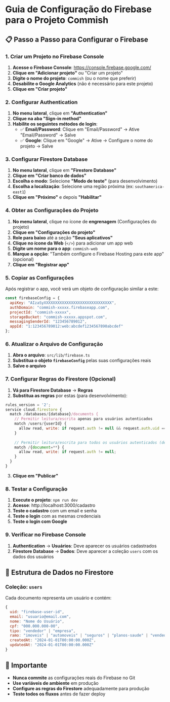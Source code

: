 # Guia de Configuração do Firebase para o Projeto Commish

## 📋 Passo a Passo para Configurar o Firebase

### 1. Criar um Projeto no Firebase Console

1. **Acesse o Firebase Console**: https://console.firebase.google.com/
2. **Clique em "Adicionar projeto"** ou "Criar um projeto"
3. **Digite o nome do projeto**: `commish` (ou o nome que preferir)
4. **Desabilite o Google Analytics** (não é necessário para este projeto)
5. **Clique em "Criar projeto"**

### 2. Configurar Authentication

1. **No menu lateral**, clique em **"Authentication"**
2. **Clique na aba "Sign-in method"**
3. **Habilite os seguintes métodos de login**:
   - ✅ **Email/Password**: Clique em "Email/Password" → Ative "Email/Password" → Salve
   - ✅ **Google**: Clique em "Google" → Ative → Configure o nome do projeto → Salve

### 3. Configurar Firestore Database

1. **No menu lateral**, clique em **"Firestore Database"**
2. **Clique em "Criar banco de dados"**
3. **Escolha o modo**: Selecione **"Modo de teste"** (para desenvolvimento)
4. **Escolha a localização**: Selecione uma região próxima (ex: `southamerica-east1`)
5. **Clique em "Próximo"** e depois **"Habilitar"**

### 4. Obter as Configurações do Projeto

1. **No menu lateral**, clique no ícone de **engrenagem** (Configurações do projeto)
2. **Clique em "Configurações do projeto"**
3. **Role para baixo** até a seção **"Seus aplicativos"**
4. **Clique no ícone da Web** (`</>`) para adicionar um app web
5. **Digite um nome para o app**: `commish-web`
6. **Marque a opção**: "Também configure o Firebase Hosting para este app" (opcional)
7. **Clique em "Registrar app"**

### 5. Copiar as Configurações

Após registrar o app, você verá um objeto de configuração similar a este:

```javascript
const firebaseConfig = {
  apiKey: "AIzaSyXXXXXXXXXXXXXXXXXXXXXXXXXXXXXX",
  authDomain: "commish-xxxxx.firebaseapp.com",
  projectId: "commish-xxxxx",
  storageBucket: "commish-xxxxx.appspot.com",
  messagingSenderId: "123456789012",
  appId: "1:123456789012:web:abcdef1234567890abcdef"
};
```

### 6. Atualizar o Arquivo de Configuração

1. **Abra o arquivo**: `src/lib/firebase.ts`
2. **Substitua o objeto `firebaseConfig`** pelas suas configurações reais
3. **Salve o arquivo**

### 7. Configurar Regras do Firestore (Opcional)

1. **Vá para Firestore Database** → **Regras**
2. **Substitua as regras** por estas (para desenvolvimento):

```javascript
rules_version = '2';
service cloud.firestore {
  match /databases/{database}/documents {
    // Permitir leitura/escrita apenas para usuários autenticados
    match /users/{userId} {
      allow read, write: if request.auth != null && request.auth.uid == userId;
    }
    
    // Permitir leitura/escrita para todos os usuários autenticados (desenvolvimento)
    match /{document=**} {
      allow read, write: if request.auth != null;
    }
  }
}
```

3. **Clique em "Publicar"**

### 8. Testar a Configuração

1. **Execute o projeto**: `npm run dev`
2. **Acesse**: http://localhost:3000/cadastro
3. **Teste o cadastro** com um email e senha
4. **Teste o login** com as mesmas credenciais
5. **Teste o login com Google**

### 9. Verificar no Firebase Console

1. **Authentication** → **Usuários**: Deve aparecer os usuários cadastrados
2. **Firestore Database** → **Dados**: Deve aparecer a coleção `users` com os dados dos usuários

## 🔧 Estrutura de Dados no Firestore

### Coleção: `users`
Cada documento representa um usuário e contém:

```javascript
{
  uid: "firebase-user-id",
  email: "usuario@email.com",
  nome: "Nome do Usuário",
  cpf: "000.000.000-00",
  tipo: "vendedor" | "empresa",
  ramo: "imoveis" | "automoveis" | "seguros" | "planos-saude" | "vendedor-digital" | "outros",
  createdAt: "2024-01-01T00:00:00.000Z",
  updatedAt: "2024-01-01T00:00:00.000Z"
}
```

## 🚨 Importante

- **Nunca commite** as configurações reais do Firebase no Git
- **Use variáveis de ambiente** em produção
- **Configure as regras do Firestore** adequadamente para produção
- **Teste todos os fluxos** antes de fazer deploy